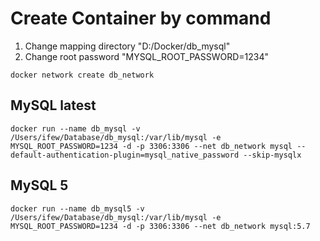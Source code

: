 # Create Container by command
1. Change mapping directory "D:/Docker/db_mysql"
2. Change root password "MYSQL_ROOT_PASSWORD=1234"

```
docker network create db_network
```

## MySQL latest
```
docker run --name db_mysql -v /Users/ifew/Database/db_mysql:/var/lib/mysql -e MYSQL_ROOT_PASSWORD=1234 -d -p 3306:3306 --net db_network mysql --default-authentication-plugin=mysql_native_password --skip-mysqlx
```

## MySQL 5
```
docker run --name db_mysql5 -v /Users/ifew/Database/db_mysql:/var/lib/mysql -e MYSQL_ROOT_PASSWORD=1234 -d -p 3306:3306 --net db_network mysql:5.7
```